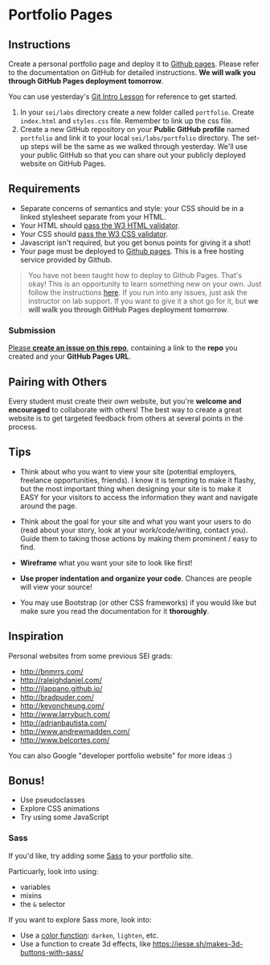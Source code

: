 # Portfolio Pages

## Instructions

Create a personal portfolio page and deploy it to [Github pages](https://docs.github.com/en/github/working-with-github-pages/creating-a-github-pages-site#creating-your-site). Please refer to the documentation on GitHub for detailed instructions. **We will walk you through GitHub Pages deployment tomorrow**.

You can use yesterday's [Git Intro Lesson](https://git.generalassemb.ly/java-interapt/Git-Intro-Lesson) for reference to get started.


1. In your `sei/labs` directory create a new folder called `portfolio`. Create `index.html` and `styles.css` file. Remember to link up the css file.
1. Create a new GitHub repository on your **Public GitHub profile** named `portfolio` and link it to your local `sei/labs/portfolio` directory. The set-up steps will be the same as we walked through yesterday. We'll use your public GitHub so that you can share out your publicly deployed website on GitHub Pages.


## Requirements

- Separate concerns of semantics and style: your CSS should be in a linked stylesheet separate from your HTML.
- Your HTML should [pass the W3 HTML validator](https://validator.w3.org/#validate_by_input).
- Your CSS should [pass the W3 CSS validator](https://jigsaw.w3.org/css-validator/#validate_by_input).
- Javascript isn't required, but you get bonus points for giving it a shot!
- Your page must be deployed to [Github pages](https://pages.github.com/). This is a free hosting service provided by Github. 

> You have not been taught how to deploy to Github Pages. That's okay! This is an opportunity to learn something new on your own. Just follow the instructions [here](https://docs.github.com/en/github/working-with-github-pages/creating-a-github-pages-site#creating-your-site). If you run into any issues, just ask the instructor on lab support. If you want to give it a shot go for it, but **we will walk you through GitHub Pages deployment tomorrow**.

### Submission

[Please **create an issue on this repo**](https://git.generalassemb.ly/java-interapt/Portfolio-Pages-Lab/issues/new), containing a link to the **repo** you created and your **GitHub Pages URL**.

## Pairing with Others

Every student must create their *own* website, but you're **welcome and encouraged** to collaborate with others! The best way to create a great website is to get targeted feedback from others at several points in the process.

## Tips

* Think about who you want to view your site (potential employers, freelance opportunities, friends). I know it is tempting to make it flashy, but the most important thing when designing your site is to make it EASY for your visitors to access the information they want and navigate around the page.

* Think about the goal for your site and what you want your users to do (read about your story, look at your work/code/writing, contact you). Guide them to taking those actions by making them prominent / easy to find.

* **Wireframe** what you want your site to look like first!

* **Use proper indentation and organize your code**. Chances are people will view your source!

* You may use Bootstrap (or other CSS frameworks) if you would like but make sure you read the documentation for it **thoroughly**.

## Inspiration

Personal websites from some previous SEI grads:

* http://bnmrrs.com/
* http://raleighdaniel.com/
* http://jlappano.github.io/
* http://bradpuder.com/
* http://kevoncheung.com/
* http://www.larrybuch.com/
* http://adrianbautista.com/
* http://www.andrewmadden.com/
* http://www.belcortes.com/

You can also Google "developer portfolio website" for more ideas :)

## Bonus!

* Use pseudoclasses
* Explore CSS animations
* Try using some JavaScript

### Sass

If you'd like, try adding some [Sass](http://sass-lang.com/) to your portfolio site.

Particuarly, look into using:

- variables
- mixins
- the `&` selector

If you want to explore Sass more, look into:

- Use a [color function](http://sass-lang.com/documentation/Sass/Script/Functions.html): `darken`, `lighten`, etc.
- Use a function to create 3d effects, like https://jesse.sh/makes-3d-buttons-with-sass/
